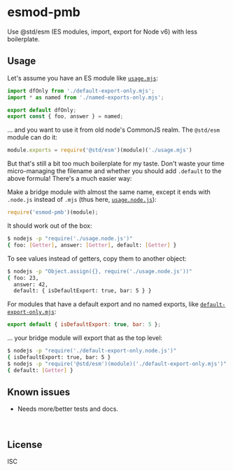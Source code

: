﻿
<!--#echo json="package.json" key="name" underline="=" -->
esmod-pmb
=========
<!--/#echo -->

<!--#echo json="package.json" key="description" -->
Use @std/esm (ES modules, import, export for Node v6) with less boilerplate.
<!--/#echo -->


Usage
-----

Let's assume you have an ES module like [`usage.mjs`](test/usage.mjs):

<!--#include file="test/usage.mjs" code="javascript" -->
<!--#verbatim lncnt="7" -->
```javascript
import dfOnly from './default-export-only.mjs';
import * as named from './named-exports-only.mjs';

export default dfOnly;
export const { foo, answer } = named;
```
<!--/include-->

… and you want to use it from old node's CommonJS realm.
The `@std/esm` module can do it:

```javascript
module.exports = require('@std/esm')(module)('./usage.mjs')
```

But that's still a bit too much boilerplate for my taste.
Don't waste your time micro-managing the filename
and whether you should add `.default` to the above formula!
There's a much easier way:

Make a bridge module with almost the same name,
except it ends with `.node.js` instead of `.mjs`
(thus here, [`usage.node.js`](test/usage.node.js)):

<!--#include file="test/usage.node.js" code="javascript" -->
<!--#verbatim lncnt="3" -->
```javascript
require('esmod-pmb')(module);
```
<!--/include-->

It should work out of the box:

```bash
$ nodejs -p "require('./usage.node.js')"
{ foo: [Getter], answer: [Getter], default: [Getter] }
```

To see values instead of getters, copy them to another object:

```bash
$ nodejs -p "Object.assign({}, require('./usage.node.js'))"
{ foo: 23,
  answer: 42,
  default: { isDefaultExport: true, bar: 5 } }
```

For modules that have a default export and no named exports,
like [`default-export-only.mjs`](test/default-export-only.mjs):

<!--#include file="test/default-export-only.mjs" code="javascript" -->
<!--#verbatim lncnt="3" -->
```javascript
export default { isDefaultExport: true, bar: 5 };
```
<!--/include-->

… your bridge module will export that as the top level:

```bash
$ nodejs -p "require('./default-export-only.node.js')"
{ isDefaultExport: true, bar: 5 }
$ nodejs -p "require('@std/esm')(module)('./default-export-only.mjs')"
{ default: [Getter] }
```






<!--#toc stop="scan" -->



Known issues
------------

* Needs more/better tests and docs.




&nbsp;


License
-------
<!--#echo json="package.json" key=".license" -->
ISC
<!--/#echo -->
